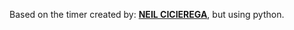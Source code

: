 Based on the timer created by: [**NEIL CICIEREGA**](https://neilblr.com/post/58757345346), but using python.